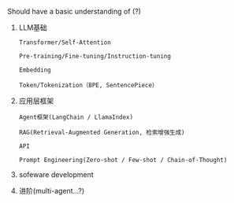 Should have a basic understanding of (?)

1. LLM基础
   
       Transformer/Self-Attention
   
       Pre-training/Fine-tuning/Instruction-tuning
   
       Embedding
   
       Token/Tokenization（BPE, SentencePiece）

2. 应用层框架

       Agent框架(LangChain / LlamaIndex)
      
       RAG(Retrieval-Augmented Generation, 检索增强生成)
      
       API
   
       Prompt Engineering(Zero-shot / Few-shot / Chain-of-Thought)

3. sofeware development

4. 进阶(multi-agent...?)
